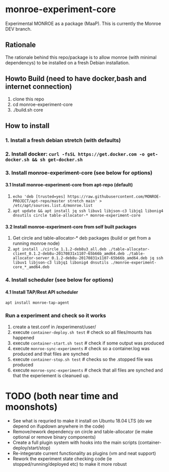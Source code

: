 # monroe-experiment-core
Experimental MONROE as a package (MaaP).
This is currently the Monroe DEV branch.
 
## Rationale 
The rationale behind this repo/package is to allow monroe (with minimal dependencys) to be installed on a fresh Debian installation.

## Howto Build (need to have docker,bash and internet connection)
1. clone this repo 
2. cd monroe-experiment-core 
3. ./build.sh core 


## How to install
### 1. Install a fresh debian stretch (with defaults) 
### 2. Install docker: ```curl -fsSL https://get.docker.com -o get-docker.sh && sh get-docker.sh```
### 3. Install monroe-experiment-core (see below for options)
#### 3.1 Install monroe-experiment-core from apt-repo (default) 
1. ```echo 'deb [trusted=yes] https://raw.githubusercontent.com/MONROE-PROJECT/apt-repo/master stretch main' > /etc/apt/sources.list.d/monroe.list```
2. ```apt update && apt install jq ssh libuv1 libjson-c3 libjq1 libonig4 dnsutils circle table-allocator-* monroe-experiment-core```
#### 3.2 Install monroe-experiment-core from self built packages 
1. Get circle and table-allocator-* deb packages (build or get from a running monroe node)
2. ```apt install ./circle_1.1.2-deb8u3_all.deb ./table-allocator-client_0.1.2-deb8u-20170831x1107-65b66b_amd64.deb ./table-allocator-server_0.1.2-deb8u-20170831x1107-65b66b_amd64.deb jq ssh libuv1 libjson-c3 libjq1 libonig4 dnsutils ./monroe-experiment-core_*_amd64.deb```
### 4. Install scheduler (see below for options)
#### 4.1 Install TAP/Rest API scheduler
```apt install monroe-tap-agent```

### Run a experiment and check so it works
1. create a test.conf in /experimenst/user/
2. execute ```container-deploy.sh test``` # check so all files/mounts has happened
3. execute ```container-start.sh test``` # check if some output was produced
4. execute ```monroe-sync-experiments``` # check so a container.log was produced and that files are synched
5. execute ```container-stop.sh test``` # checks so the .stopped file was produced
6. execute ```monroe-sync-experiments``` # check that all files are synched and that the experiement is cleanued up.

# TODO (both near time and moonshots)
* See what is requried to make it install on Ubuntu 18.04 LTS (do we depend on ifupdown anywhere in the code)
* Remove/rework dependency on circle and table-allocator (ie make optional or remove binary components)
* Create a full plugin system with hooks into the main scripts (container-deploy/start/stop)
* Re-integerate current functionality as plugins (vm and neat support)
* Rework the experiment state checking code (ie stopped/running/deployed etc) to make it more robust
